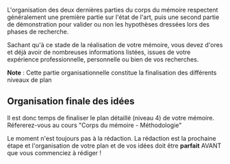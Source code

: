 L'organisation des deux dernières parties du corps du mémoire respectent généralement une première partie sur l'état de l'art, puis une second partie de démonstration pour valider ou non les hypothèses dressées lors des phases de recherche.

Sachant qu'à ce stade de la réalisation de votre mémoire, vous devez d'ores et déjà avoir de nombreuses informations listées, issues de votre expérience professionnelle, personnelle ou bien de vos recherches. 

**Note** : Cette partie organisationnelle constitue la finalisation des différents niveaux de plan

## Organisation finale des idées

Il est donc temps de finaliser le plan détaillé (niveau 4) de votre mémoire. Réfererez-vous au cours "Corps du mémoire - Méthodologie"

Le moment n'est toujours pas à la rédaction. La rédaction est la prochaine étape et l'organisation de votre plan et de vos idées doit être **parfait** AVANT que vous commenciez à rédiger !